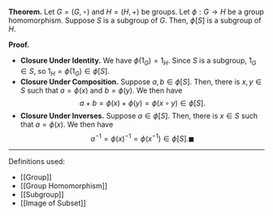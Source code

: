 **Theorem.** Let $G=(G,\circ)$ and $H=(H,+)$ be groups. Let $\phi:G\to H$ be a group homomorphism. Suppose $S$ is a subgroup of $G$. Then, $\phi[S]$ is a subgroup of $H$.

**Proof.**
- **Closure Under Identity.** We have $\phi(1_{G})=1_{H}$. Since $S$ is a subgroup, $1_{G}\in S$, so $1_{H}=\phi(1_{G})\in \phi[S]$.
- **Closure Under Composition.** Suppose $a,b\in \phi[S]$. Then, there is $x,y\in S$ such that $a=\phi(x)$ and $b=\phi(y)$. We then have $$a+b=\phi(x)+\phi(y)=\phi(x\circ y)\in \phi[S].$$
- **Closure Under Inverses.** Suppose $a\in \phi[S]$. Then, there is $x\in S$ such that $a=\phi(x)$. We then have $$a^{-1}=\phi(x)^{-1}=\phi(x^{-1})\in \phi[S].\blacksquare$$

***
Definitions used:
- [[Group]]
- [[Group Homomorphism]]
- [[Subgroup]]
- [[Image of Subset]]